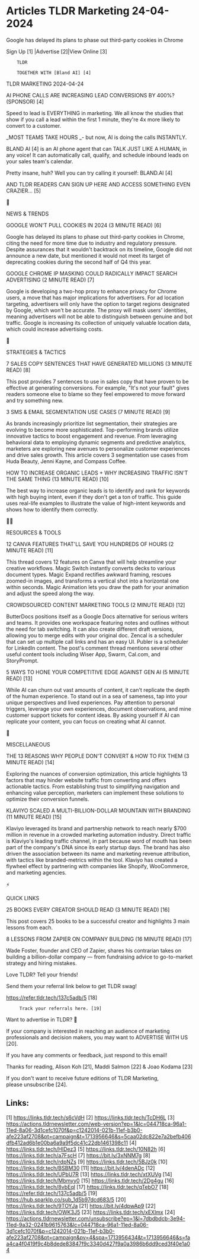 # Articles TLDR Marketing 24-04-2024

Google has delayed its plans to phase out third-party cookies in
Chrome  

 Sign Up [1] |Advertise [2]|View Online [3] 

		TLDR 

		TOGETHER WITH [Bland AI] [4]

TLDR MARKETING 2024-04-24

 AI PHONE CALLS ARE INCREASING LEAD CONVERSIONS BY 400%? (SPONSOR) [4]


 Speed to lead is EVERYTHING in marketing. We all know the studies
that show if you call a lead within the first 1 minute, they're 4x
more likely to convert to a customer.

_MOST TEAMS TAKE HOURS _- but now, AI is doing the calls INSTANTLY.

BLAND AI [4] is an AI phone agent that can TALK JUST LIKE A HUMAN, in
any voice! It can automatically call, qualify, and schedule inbound
leads on your sales team's calendar.

Pretty insane, huh? Well you can try calling it yourself: BLAND.AI [4]

AND TLDR READERS CAN SIGN UP HERE AND ACCESS SOMETHING EVEN CRAZIER...
[5]

📱 

NEWS & TRENDS

 GOOGLE WON'T PULL COOKIES IN 2024 (3 MINUTE READ) [6] 

 Google has delayed its plans to phase out third-party cookies in
Chrome, citing the need for more time due to industry and regulatory
pressure. Despite assurances that it wouldn't backtrack on its
timeline, Google did not announce a new date, but mentioned it would
not meet its target of deprecating cookies during the second half of
Q4 this year. 

 GOOGLE CHROME IP MASKING COULD RADICALLY IMPACT SEARCH ADVERTISING (2
MINUTE READ) [7] 

 Google is developing a two-hop proxy to enhance privacy for Chrome
users, a move that has major implications for advertisers. For ad
location targeting, advertisers will only have the option to target
regions designated by Google, which won't be accurate. The proxy will
mask users' identities, meaning advertisers will not be able to
distinguish between genuine and bot traffic. Google is increasing its
collection of uniquely valuable location data, which could increase
advertising costs. 

🚀 

STRATEGIES & TACTICS

 7 SALES COPY SENTENCES THAT HAVE GENERATED MILLIONS (3 MINUTE READ)
[8] 

 This post provides 7 sentences to use in sales copy that have proven
to be effective at generating conversions. For example, "It's not your
fault" gives readers someone else to blame so they feel empowered to
move forward and try something new. 

 3 SMS & EMAIL SEGMENTATION USE CASES (7 MINUTE READ) [9] 

 As brands increasingly prioritize list segmentation, their strategies
are evolving to become more sophisticated. Top-performing brands
utilize innovative tactics to boost engagement and revenue. From
leveraging behavioral data to employing dynamic segments and
predictive analytics, marketers are exploring new avenues to
personalize customer experiences and drive sales growth. This article
covers 3 segmentation use cases from Huda Beauty, Jenni Kayne, and
Compass Coffee. 

 HOW TO INCREASE ORGANIC LEADS + WHY INCREASING TRAFFIC ISN'T THE SAME
THING (13 MINUTE READ) [10] 

 The best way to increase organic leads is to identify and rank for
keywords with high buying intent, even if they don't get a ton of
traffic. This guide uses real-life examples to illustrate the value of
high-intent keywords and shows how to identify them correctly. 

🧑‍💻 

RESOURCES & TOOLS

 12 CANVA FEATURES THAT'LL SAVE YOU HUNDREDS OF HOURS (2 MINUTE READ)
[11] 

 This thread covers 12 features on Canva that will help streamline
your creative workflows. Magic Switch instantly converts decks to
various document types. Magic Expand rectifies awkward framing,
rescues zoomed-in images, and transforms a vertical shot into a
horizontal one within seconds. Magic Animation lets you draw the path
for your animation and adjust the speed along the way. 

 CROWDSOURCED CONTENT MARKETING TOOLS (2 MINUTE READ) [12] 

 ButterDocs positions itself as a Google Docs alternative for serious
writers and teams. It provides one workspace featuring notes and
outlines without the need for tab switching. It can also create
different draft versions, allowing you to merge edits with your
original doc. Zencal is a scheduler that can set up multiple call
links and has an easy UI. Publer is a scheduler for LinkedIn content.
The post's comment thread mentions several other useful content tools
including Wiser App, Swarm, Cal.com, and StoryPrompt. 

 5 WAYS TO HONE YOUR COMPETITIVE EDGE AGAINST GEN AI (5 MINUTE READ)
[13] 

 While AI can churn out vast amounts of content, it can't replicate
the depth of the human experience. To stand out in a sea of sameness,
tap into your unique perspectives and lived experiences. Pay attention
to personal triggers, leverage your own experiences, document
observations, and mine customer support tickets for content ideas. By
asking yourself if AI can replicate your content, you can focus on
creating what AI cannot. 

🎁 

MISCELLANEOUS

 THE 13 REASONS WHY PEOPLE DON'T CONVERT & HOW TO FIX THEM (3 MINUTE
READ) [14] 

 Exploring the nuances of conversion optimization, this article
highlights 13 factors that may hinder website traffic from converting
and offers actionable tactics. From establishing trust to simplifying
navigation and enhancing value perception, marketers can implement
these solutions to optimize their conversion funnels. 

 KLAVIYO SCALED A MULTI-BILLION-DOLLAR MOUNTAIN WITH BRANDING (11
MINUTE READ) [15] 

 Klaviyo leveraged its brand and partnership network to reach nearly
$700 million in revenue in a crowded marketing automation industry.
Direct traffic is Klaviyo's leading traffic channel, in part because
word of mouth has been part of the company's DNA since its early
startup days. The brand has also driven the association between its
name and marketing revenue attribution, with tactics like
branded-metrics within the tool. Klaviyo has created a flywheel effect
by partnering with companies like Shopify, WooCommerce, and marketing
agencies. 

⚡ 

QUICK LINKS

 25 BOOKS EVERY CREATOR SHOULD READ (3 MINUTE READ) [16] 

 This post covers 25 books to be a successful creator and highlights 3
main lessons from each. 

 8 LESSONS FROM ZAPIER ON COMPANY BUILDING (16 MINUTE READ) [17] 

 Wade Foster, founder and CEO of Zapier, shares his contrarian takes
on building a billion-dollar company — from fundraising advice to
go-to-market strategy and hiring mistakes. 

Love TLDR? Tell your friends!

 Send them your referral link below to get TLDR swag! 

 https://refer.tldr.tech/137c5adb/5 [18] 

		 Track your referrals here. [19] 

Want to advertise in TLDR? 📰

 If your company is interested in reaching an audience of marketing
professionals and decision makers, you may want to ADVERTISE WITH US
[20]. 

 If you have any comments or feedback, just respond to this email! 

Thanks for reading, 
Alison Koh [21], Maddi Salmon [22] & Joao Kodama [23] 

If you don't want to receive future editions of TLDR Marketing,
please unsubscribe [24]. 

 

Links:
------
[1] https://links.tldr.tech/s6cVdH
[2] https://links.tldr.tech/TcDH6L
[3] https://actions.tldrnewsletter.com/web-version?ep=1&lc=044718ca-96a1-11ed-8a06-3d1cefc1070f&p=c1242014-021b-11ef-b3b0-afe223af2708&pt=campaign&t=1713956646&s=5caa02dc822e7a2befb406dfb412ad6b1e00ba6a9a9f5dc41c22db1461398c11
[4] https://links.tldr.tech/HIDez3
[5] https://links.tldr.tech/10N82h
[6] https://links.tldr.tech/a7FscH
[7] https://bit.ly/3xNNM7g
[8] https://links.tldr.tech/rdpNZs
[9] https://links.tldr.tech/5BJz0k
[10] https://links.tldr.tech/BSBM30
[11] https://bit.ly/4denADc
[12] https://links.tldr.tech/UPbU7R
[13] https://links.tldr.tech/xtXUVg
[14] https://links.tldr.tech/Mbmyy0
[15] https://links.tldr.tech/2Dg4gu
[16] https://links.tldr.tech/8vbEql
[17] https://links.tldr.tech/qTebO7
[18] https://refer.tldr.tech/137c5adb/5
[19] https://hub.sparklp.co/sub_1d5b97dcd683/5
[20] https://links.tldr.tech/9TOYJa
[21] https://bit.ly/4dpwAp9
[22] https://links.tldr.tech/OWK3J5
[23] https://links.tldr.tech/xEXlmx
[24] https://actions.tldrnewsletter.com/unsubscribe?ep=1&l=7dbdbdcb-3e94-11ed-9a32-0241b9615763&lc=044718ca-96a1-11ed-8a06-3d1cefc1070f&p=c1242014-021b-11ef-b3b0-afe223af2708&pt=campaign&pv=4&spa=1713956434&t=1713956646&s=faa4ca4f0419f9c4b8dede83847f9c3340d427f9a0a3986b6dd9ced3f40e1a04